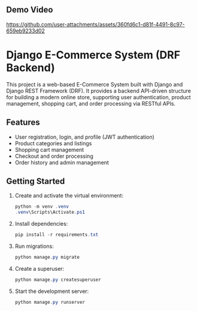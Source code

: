## Demo Video
https://github.com/user-attachments/assets/360fd6c1-d81f-4491-8c97-659eb9233d02










# Django E-Commerce System (DRF Backend)

This project is a web-based E-Commerce System built with Django and Django REST Framework (DRF). It provides a backend API-driven structure for building a modern online store, supporting user authentication, product management, shopping cart, and order processing via RESTful APIs.

## Features

- User registration, login, and profile (JWT authentication)
- Product categories and listings
- Shopping cart management
- Checkout and order processing
- Order history and admin management

## Getting Started

1. Create and activate the virtual environment:
   ```powershell
   python -m venv .venv
   .venv\Scripts\Activate.ps1
   ```
2. Install dependencies:
   ```powershell
   pip install -r requirements.txt
   ```
3. Run migrations:
   ```powershell
   python manage.py migrate
   ```
4. Create a superuser:
   ```powershell
   python manage.py createsuperuser
   ```
5. Start the development server:
   ```powershell
   python manage.py runserver
   ```


